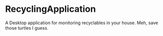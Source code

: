 # RecyclingApplication
A Desktop application for monitoring recyclables in your house. Meh, save those turtles I guess.
